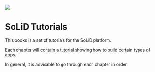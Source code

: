 ![](https://avatars3.githubusercontent.com/u/14262490?v=3&s=200)

SoLiD Tutorials
=======

This books is a set of tutorials for the SoLiD platform.

Each chapter will contain a tutorial showing how to build certain types of apps.

In general, it is advisable to go through each chapter in order.